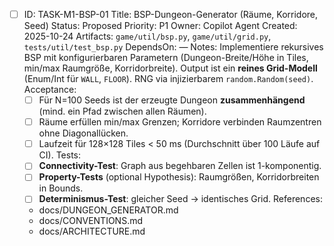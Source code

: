- [ ] ID: TASK-M1-BSP-01
  Title: BSP-Dungeon-Generator (Räume, Korridore, Seed)
  Status: Proposed
  Priority: P1
  Owner: Copilot Agent
  Created: 2025-10-24
  Artifacts: `game/util/bsp.py`, `game/util/grid.py`, `tests/util/test_bsp.py`
  DependsOn: —
  Notes:
  Implementiere rekursives BSP mit konfigurierbaren Parametern (Dungeon-Breite/Höhe in Tiles, min/max Raumgröße, Korridorbreite). Output ist ein **reines Grid-Modell** (Enum/Int für `WALL`, `FLOOR`). RNG via injizierbarem `random.Random(seed)`.
  Acceptance:
  - [ ] Für N=100 Seeds ist der erzeugte Dungeon **zusammenhängend** (mind. ein Pfad zwischen allen Räumen).
  - [ ] Räume erfüllen min/max Grenzen; Korridore verbinden Raumzentren ohne Diagonallücken.
  - [ ] Laufzeit für 128×128 Tiles < 50 ms (Durchschnitt über 100 Läufe auf CI).
  Tests:
  - [ ] **Connectivity-Test**: Graph aus begehbaren Zellen ist 1-komponentig.
  - [ ] **Property-Tests** (optional Hypothesis): Raumgrößen, Korridorbreiten in Bounds.
  - [ ] **Determinismus-Test**: gleicher Seed → identisches Grid.
  References:
  - docs/DUNGEON_GENERATOR.md
  - docs/CONVENTIONS.md
  - docs/ARCHITECTURE.md
